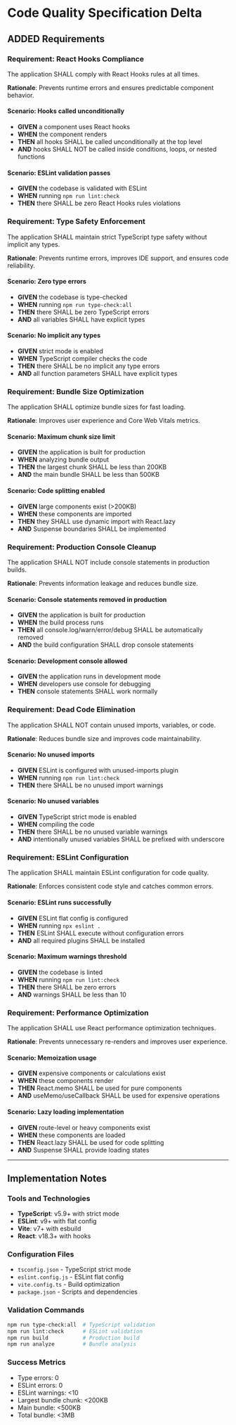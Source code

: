 # Code Quality Specification Delta

## ADDED Requirements

### Requirement: React Hooks Compliance
The application SHALL comply with React Hooks rules at all times.

**Rationale**: Prevents runtime errors and ensures predictable component behavior.

#### Scenario: Hooks called unconditionally
- **GIVEN** a component uses React hooks
- **WHEN** the component renders
- **THEN** all hooks SHALL be called unconditionally at the top level
- **AND** hooks SHALL NOT be called inside conditions, loops, or nested functions

#### Scenario: ESLint validation passes
- **GIVEN** the codebase is validated with ESLint
- **WHEN** running `npm run lint:check`
- **THEN** there SHALL be zero React Hooks rules violations

### Requirement: Type Safety Enforcement
The application SHALL maintain strict TypeScript type safety without implicit any types.

**Rationale**: Prevents runtime errors, improves IDE support, and ensures code reliability.

#### Scenario: Zero type errors
- **GIVEN** the codebase is type-checked
- **WHEN** running `npm run type-check:all`
- **THEN** there SHALL be zero TypeScript errors
- **AND** all variables SHALL have explicit types

#### Scenario: No implicit any types
- **GIVEN** strict mode is enabled
- **WHEN** TypeScript compiler checks the code
- **THEN** there SHALL be no implicit any type errors
- **AND** all function parameters SHALL have explicit types

### Requirement: Bundle Size Optimization
The application SHALL optimize bundle sizes for fast loading.

**Rationale**: Improves user experience and Core Web Vitals metrics.

#### Scenario: Maximum chunk size limit
- **GIVEN** the application is built for production
- **WHEN** analyzing bundle output
- **THEN** the largest chunk SHALL be less than 200KB
- **AND** the main bundle SHALL be less than 500KB

#### Scenario: Code splitting enabled
- **GIVEN** large components exist (>200KB)
- **WHEN** these components are imported
- **THEN** they SHALL use dynamic import with React.lazy
- **AND** Suspense boundaries SHALL be implemented

### Requirement: Production Console Cleanup
The application SHALL NOT include console statements in production builds.

**Rationale**: Prevents information leakage and reduces bundle size.

#### Scenario: Console statements removed in production
- **GIVEN** the application is built for production
- **WHEN** the build process runs
- **THEN** all console.log/warn/error/debug SHALL be automatically removed
- **AND** the build configuration SHALL drop console statements

#### Scenario: Development console allowed
- **GIVEN** the application runs in development mode
- **WHEN** developers use console for debugging
- **THEN** console statements SHALL work normally

### Requirement: Dead Code Elimination
The application SHALL NOT contain unused imports, variables, or code.

**Rationale**: Reduces bundle size and improves code maintainability.

#### Scenario: No unused imports
- **GIVEN** ESLint is configured with unused-imports plugin
- **WHEN** running `npm run lint:check`
- **THEN** there SHALL be no unused import warnings

#### Scenario: No unused variables
- **GIVEN** TypeScript strict mode is enabled
- **WHEN** compiling the code
- **THEN** there SHALL be no unused variable warnings
- **AND** intentionally unused variables SHALL be prefixed with underscore

### Requirement: ESLint Configuration
The application SHALL maintain ESLint configuration for code quality.

**Rationale**: Enforces consistent code style and catches common errors.

#### Scenario: ESLint runs successfully
- **GIVEN** ESLint flat config is configured
- **WHEN** running `npx eslint .`
- **THEN** ESLint SHALL execute without configuration errors
- **AND** all required plugins SHALL be installed

#### Scenario: Maximum warnings threshold
- **GIVEN** the codebase is linted
- **WHEN** running `npm run lint:check`
- **THEN** there SHALL be zero errors
- **AND** warnings SHALL be less than 10

### Requirement: Performance Optimization
The application SHALL use React performance optimization techniques.

**Rationale**: Prevents unnecessary re-renders and improves user experience.

#### Scenario: Memoization usage
- **GIVEN** expensive components or calculations exist
- **WHEN** these components render
- **THEN** React.memo SHALL be used for pure components
- **AND** useMemo/useCallback SHALL be used for expensive operations

#### Scenario: Lazy loading implementation
- **GIVEN** route-level or heavy components exist
- **WHEN** these components are loaded
- **THEN** React.lazy SHALL be used for code splitting
- **AND** Suspense SHALL provide loading states

---

## Implementation Notes

### Tools and Technologies
- **TypeScript**: v5.9+ with strict mode
- **ESLint**: v9+ with flat config
- **Vite**: v7+ with esbuild
- **React**: v18.3+ with hooks

### Configuration Files
- `tsconfig.json` - TypeScript strict mode
- `eslint.config.js` - ESLint flat config
- `vite.config.ts` - Build optimization
- `package.json` - Scripts and dependencies

### Validation Commands
```bash
npm run type-check:all  # TypeScript validation
npm run lint:check      # ESLint validation
npm run build           # Production build
npm run analyze         # Bundle analysis
```

### Success Metrics
- Type errors: 0
- ESLint errors: 0
- ESLint warnings: <10
- Largest bundle chunk: <200KB
- Main bundle: <500KB
- Total bundle: <3MB

